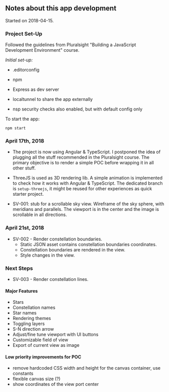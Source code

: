 ## Notes about this app development

Started on 2018-04-15.

### Project Set-Up

Followed the guidelines from Pluralsight "Building a JavaScript Development Environment" course.

_Initial set-up:_

  * .editorconfig

  * npm

  * Express as dev server

  * localtunnel to share the app externally

  * nsp security checks also enabled, but with default config only

To start the app:

    npm start

### April 17th, 2018

* The project is now using Angular & TypeScript. I postponed the idea of plugging all the stuff recommended in the Pluralsight course. The primary objective is to render a simple POC before wrapping it in all other stuff.

* ThreeJS is used as 3D rendering lib. A simple animation is implemented to check how it works with Angular & TypeScript. The dedicated branch is `setup-threejs`, it might be reused for other experiences as quick starter project.

* SV-001: stub for a scrollable sky view. Wireframe of the sky sphere, with meridians and parallels. The viewport is in the center and the image is scrollable in all directions.

### April 21st, 2018

* SV-002 - Render constellation boundaries.
  - Static JSON asset contains constellation boundaries coordinates.
  - Constellation boundaries are rendered in the view.
  - Style changes in the view.


### Next Steps

* SV-003 - Render constellation lines.

#### Major Features

  * Stars
  * Constellation names
  * Star names
  * Rendering themes
  * Toggling layers
  * S-N direction arrow
  * Adjust/fine tune viewport with UI buttons
  * Customizable field of view
  * Export of current view as image

#### Low priority improvements for POC

  * remove hardcoded CSS width and height for the canvas container, use constants
  * flexible canvas size (?)
  * show coordinates of the view port center
